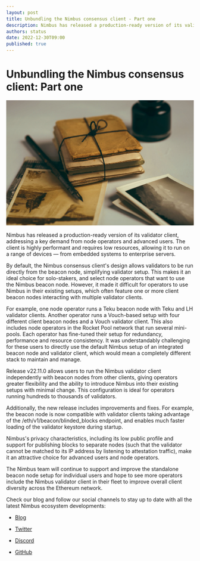 ```yaml
---
layout: post
title: Unbundling the Nimbus consensus client - Part one
description: Nimbus has released a production-ready version of its validator client, addressing a key demand from node operators and advanced users.
authors: status
date: 2022-12-30T09:00
published: true
---
```


# Unbundling the Nimbus consensus client: Part one

<!-- truncate -->

![header-image](/posts/unbundling-nimbus-client-1/header.jpeg)

Nimbus has released a production-ready version of its validator client, addressing a key demand from node operators and advanced users. The client is highly performant and requires low resources, allowing it to run on a range of devices — from embedded systems to enterprise servers.

By default, the Nimbus consensus client's design allows validators to be run directly from the beacon node, simplifying validator setup. This makes it an ideal choice for solo-stakers, and select node operators that want to use the Nimbus beacon node. However, it made it difficult for operators to use Nimbus in their existing setups, which often feature one or more client beacon nodes interacting with multiple validator clients.

For example, one node operator runs a Teku beacon node with Teku and LH validator clients. Another operator runs a Vouch-based setup with four different client beacon nodes and a Vouch validator client. This also includes node operators in the Rocket Pool network that run several mini-pools. Each operator has fine-tuned their setup for redundancy, performance and resource consistency. It was understandably challenging for these users to directly use the default Nimbus setup of an integrated beacon node and validator client, which would mean a completely different stack to maintain and manage.

Release v22.11.0 allows users to run the Nimbus validator client independently with beacon nodes from other clients, giving operators greater flexibility and the ability to introduce Nimbus into their existing setups with minimal change. This configuration is ideal for operators running hundreds to thousands of validators.

Additionally, the new release includes improvements and fixes. For example, the beacon node is now compatible with validator clients taking advantage of the /eth/v1/beacon/blinded_blocks endpoint, and enables much faster loading of the validator keystore during startup.

Nimbus's privacy characteristics, including its low public profile and support for publishing blocks to separate nodes (such that the validator cannot be matched to its IP address by listening to attestation traffic), make it an attractive choice for advanced users and node operators.

The Nimbus team will continue to support and improve the standalone beacon node setup for individual users and hope to see more operators include the Nimbus validator client in their fleet to improve overall client diversity across the Ethereum network.

Check our blog and follow our social channels to stay up to date with all the latest Nimbus ecosystem developments:

- [Blog](https://our.status.im/tag/nimbus/)

- [Twitter](https://twitter.com/ethnimbus)

- [Discord](https://discord.com/invite/qnjVyhatUa)

- [GitHub](https://github.com/status-im)